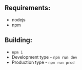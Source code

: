 ## Requirements:
* nodejs
* npm

## Building:
* `npm i`
* Development type - `npm run dev`
* Production type - `npm run prod`
